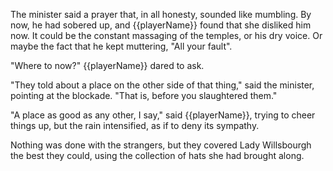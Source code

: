 The minister said a prayer that, in all honesty, sounded like mumbling. By now, he had sobered up, and {{playerName}} found that she disliked him now. It could be the constant massaging of the temples, or his dry voice. Or maybe the fact that he kept muttering, "All your fault".

"Where to now?" {{playerName}} dared to ask.

"They told about a place on the other side of that thing," said the minister, pointing at the blockade. "That is, before you slaughtered them."

"A place as good as any other, I say," said {{playerName}}, trying to cheer things up, but the rain intensified, as if to deny its sympathy.

Nothing was done with the strangers, but they covered Lady Willsbourgh the best they could, using the collection of hats she had brought along.
